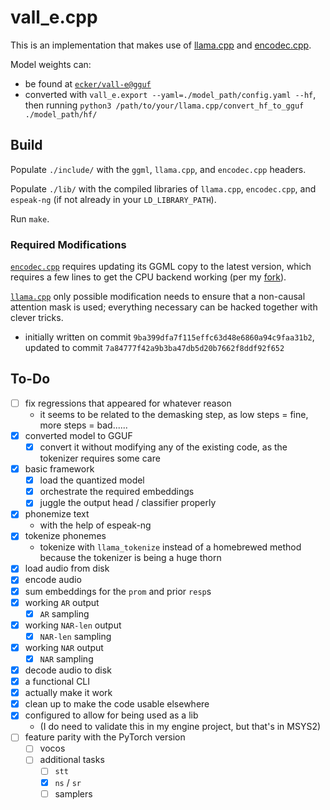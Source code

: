 # vall_e.cpp

This is an implementation that makes use of [llama.cpp](https://github.com/ggerganov/llama.cpp/) and [encodec.cpp](https://github.com/PABannier/encodec.cpp).

Model weights can:
* be found at [`ecker/vall-e@gguf`](https://huggingface.co/ecker/vall-e/tree/gguf)
* converted with `vall_e.export --yaml=./model_path/config.yaml --hf`, then running `python3 /path/to/your/llama.cpp/convert_hf_to_gguf ./model_path/hf/`

## Build

Populate `./include/` with the `ggml`, `llama.cpp`, and `encodec.cpp` headers.

Populate `./lib/` with the compiled libraries of `llama.cpp`, `encodec.cpp`, and `espeak-ng` (if not already in your `LD_LIBRARY_PATH`).

Run `make`.

### Required Modifications

[`encodec.cpp`](https://github.com/PABannier/encodec.cpp) requires updating its GGML copy to the latest version, which requires a few lines to get the CPU backend working (per my [fork](https://github.com/e-c-k-e-r/encodec.cpp)).

[`llama.cpp`](https://github.com/ggerganov/llama.cpp) only possible modification needs to ensure that a non-causal attention mask is used; everything necessary can be hacked together with clever tricks.
* initially written on commit `9ba399dfa7f115effc63d48e6860a94c9faa31b2`, updated to commit `7a84777f42a9b3ba47db5d20b7662f8ddf92f652`

## To-Do

* [ ] fix regressions that appeared for whatever reason
	* it seems to be related to the demasking step, as low steps = fine, more steps = bad......
* [x] converted model to GGUF
	* [x] convert it without modifying any of the existing code, as the tokenizer requires some care
* [x] basic framework
	* [x] load the quantized model
	* [x] orchestrate the required embeddings
	* [x] juggle the output head / classifier properly
* [x] phonemize text
	* with the help of espeak-ng
* [x] tokenize phonemes
	* tokenize with `llama_tokenize` instead of a homebrewed method because the tokenizer is being a huge thorn
* [x] load audio from disk
* [x] encode audio
* [x] sum embeddings for the `prom` and prior `resp`s
* [x] working `AR` output
	* [x] `AR` sampling
* [x] working `NAR-len` output
	* [x] `NAR-len` sampling
* [x] working `NAR` output
	* [x] `NAR` sampling
* [x] decode audio to disk
* [x] a functional CLI
* [x] actually make it work
* [x] clean up to make the code usable elsewhere
* [x] configured to allow for being used as a lib
	* (I do need to validate this in my engine project, but that's in MSYS2)
* [ ] feature parity with the PyTorch version
	* [ ] vocos
	* [ ] additional tasks
		* [ ] `stt`
		* [x] `ns` / `sr`
		* [ ] samplers